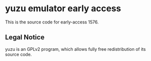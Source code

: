 yuzu emulator early access
=============

This is the source code for early-access 1576.

## Legal Notice

yuzu is an GPLv2 program, which allows fully free redistribution of its source code.
